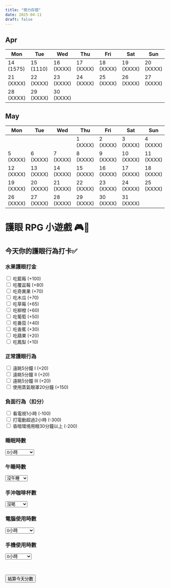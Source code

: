 ```yaml
---
title: "視力存摺"
date: 2025-04-11
draft: false
---
```


## Apr
| Mon | Tue | Wed | Thu | Fri | Sat | Sun |  
| --------- | --------- | --------- | --------- | --------- | --------- | --------- |
| 14 (1575) | 15 (1110) | 16 (XXXX) | 17 (XXXX) | 18 (XXXX) | 19 (XXXX) | 20 (XXXX) |
| 21 (XXXX) | 22 (XXXX) | 23 (XXXX) | 24 (XXXX) | 25 (XXXX) | 26 (XXXX) | 27 (XXXX) |
| 28 (XXXX) | 29 (XXXX) | 30 (XXXX) |

## May
| Mon | Tue | Wed | Thu | Fri | Sat | Sun |  
| --------- | --------- | --------- | --------- | --------- | --------- | --------- |
|           |           |           | 1 (XXXX)  | 2 (XXXX)  | 3 (XXXX)  | 4 (XXXX)  |
| 5 (XXXX)  | 6 (XXXX)  | 7 (XXXX)  | 8 (XXXX)  | 9 (XXXX)  | 10 (XXXX) | 11 (XXXX) |
| 12 (XXXX) | 13 (XXXX) | 14 (XXXX) | 15 (XXXX) | 16 (XXXX) | 17 (XXXX) | 18 (XXXX) |
| 19 (XXXX) | 20 (XXXX) | 21 (XXXX) | 22 (XXXX) | 23 (XXXX) | 24 (XXXX) | 25 (XXXX) |
| 26 (XXXX) | 27 (XXXX) | 28 (XXXX) | 29 (XXXX) | 30 (XXXX) | 31 (XXXX) |

# 護眼 RPG 小遊戲 🎮👀

## 今天你的護眼行為打卡✅

### 水果護眼打金
<input type="checkbox" id="blueberry"> 吃藍莓 (+100)<br>
<input type="checkbox" id="raspberry"> 吃覆盆莓 (+80)<br>
<input type="checkbox" id="kiwi"> 吃奇異果 (+70)<br>
<input type="checkbox" id="papaya"> 吃木瓜 (+70)<br>
<input type="checkbox" id="strawberry"> 吃草莓 (+65)<br>
<input type="checkbox" id="orange"> 吃柳橙 (+60)<br>
<input type="checkbox" id="grape"> 吃葡萄 (+50)<br>
<input type="checkbox" id="tomato"> 吃番茄 (+40)<br>
<input type="checkbox" id="banana"> 吃香蕉 (+30)<br>
<input type="checkbox" id="apple"> 吃蘋果 (+20)<br>
<input type="checkbox" id="pineapple"> 吃鳳梨 (+10)<br>

### 正常護眼行為
<input type="checkbox" id="look_far"> 遠眺5分鐘 I (+20)<br>
<input type="checkbox" id="look_farII"> 遠眺5分鐘 II (+20)<br>
<input type="checkbox" id="look_farIII"> 遠眺5分鐘 III (+20)<br>
<input type="checkbox" id="steam_eye_mask"> 使用蒸氣眼罩20分鐘 (+150)<br>

### 負面行為（扣分）
<input type="checkbox" id="watch_tv"> 看電視1小時 (-100)<br>
<input type="checkbox" id="gaming"> 打電動超過2小時 (-300)<br>
<input type="checkbox" id="dark_light"> 昏暗環境用眼30分鐘以上 (-200)<br>

### 睡眠時數
<select id="sleep_hours">
  <option value="0">0小時</option>
  <option value="1">1小時</option>
  <option value="2">2小時</option>
  <option value="3">3小時</option>
  <option value="4">4小時</option>
  <option value="5">5小時</option>
  <option value="6">6小時</option>
  <option value="7">7小時</option>
  <option value="8">8小時</option>
  <option value="9">9小時</option>
  <option value="10">10小時以上</option>
</select>

### 午睡時數
<select id="nap_minutes">
  <option value="0">沒午睡</option>
  <option value="15">15分鐘</option>
  <option value="30">30分鐘</option>
  <option value="45">45分鐘</option>
  <option value="60">60分鐘</option>
  <option value="90">90分鐘</option>
  <option value="120">120分鐘</option>
</select>

### 手沖咖啡杯數
<select id="coffee_cups">
  <option value="0">沒喝</option>
  <option value="1">1杯</option>
  <option value="2">2杯</option>
  <option value="3">3杯以上</option>
</select>

### 電腦使用時數
<select id="pc_hours">
  <option value="0">0小時</option>
  <option value="1">1小時</option>
  <option value="2">2小時</option>
  <option value="3">3小時</option>
  <option value="4">4小時</option>
  <option value="5">5小時</option>
  <option value="6">6小時</option>
  <option value="7">7小時</option>
  <option value="8">8小時</option>
  <option value="9">9小時</option>
  <option value="10">10小時以上</option>
</select>

### 手機使用時數
<select id="phone_hours">
  <option value="0">0小時</option>
  <option value="1">1小時</option>
  <option value="2">2小時</option>
  <option value="3">3小時</option>
  <option value="4">4小時</option>
  <option value="5">5小時以上</option>
</select>

<br><br>
<button onclick="calculateHP()">結算今天分數</button>

<p id="result"></p>

<script>
function calculateHP() {
  let hp = 1000;
  let fruitsEaten = 0;

  // 水果加分
  if (document.getElementById('blueberry').checked) { hp += 100; fruitsEaten++; }
  if (document.getElementById('raspberry').checked) { hp += 80; fruitsEaten++; }
  if (document.getElementById('kiwi').checked) { hp += 70; fruitsEaten++; }
  if (document.getElementById('papaya').checked) { hp += 70; fruitsEaten++; }
  if (document.getElementById('strawberry').checked) { hp += 65; fruitsEaten++; }
  if (document.getElementById('orange').checked) { hp += 60; fruitsEaten++; }
  if (document.getElementById('grape').checked) { hp += 50; fruitsEaten++; }
  if (document.getElementById('tomato').checked) { hp += 40; fruitsEaten++; }
  if (document.getElementById('banana').checked) { hp += 30; fruitsEaten++; }
  if (document.getElementById('apple').checked) { hp += 20; fruitsEaten++; }
  if (document.getElementById('pineapple').checked) { hp += 10; fruitsEaten++; }
  
  if (fruitsEaten >= 3) { hp += 50; } // 水果大餐加分

  // 護眼行為加分
  if (document.getElementById('look_far').checked) { hp += 20; }
  if (document.getElementById('look_farII').checked) { hp += 20; }
  if (document.getElementById('look_farIII').checked) { hp += 20; }
  if (document.getElementById('steam_eye_mask').checked) { hp += 150; }

  // 負面行為扣分
  if (document.getElementById('watch_tv').checked) { hp -= 100; }
  if (document.getElementById('gaming').checked) { hp -= 300; }
  if (document.getElementById('dark_light').checked) { hp -= 200; }

  // 睡眠時數
  let sleep = parseInt(document.getElementById('sleep_hours').value);
  if (sleep <= 4) { hp -= 300; }
  else if (sleep == 5) { hp -= 150; }
  else if (sleep == 6) { hp -= 50; }
  else if (sleep == 7 || sleep == 8) { hp += 100; }
  else if (sleep == 9) { hp += 30; }
  else if (sleep >= 10) { hp -= 30; }

  // 午睡
  let nap = parseInt(document.getElementById('nap_minutes').value);
  if (nap > 0 && nap <= 30) { hp += 30; }
  else if (nap > 60) { hp -= 50; }

  // 咖啡
  let coffee = parseInt(document.getElementById('coffee_cups').value);
  if (coffee == 1) { hp += 10; }
  else if (coffee >= 3) { hp -= 50; }

  // 電腦/手機使用
  let pc = parseInt(document.getElementById('pc_hours').value);
  let phone = parseInt(document.getElementById('phone_hours').value);
  let totalScreenTime = pc + phone;

  if (totalScreenTime <= 4) { hp += 50; }
  else if (totalScreenTime <= 6) { hp += 20; }
  else if (totalScreenTime <= 8) { hp -= 50; }
  else { hp -= 100; }

  // 決定護眼等級
  let level = "";
  if (hp >= 1200) {
    level = "護眼聖騎士（S+）";
  }
  else if (hp >= 1100) {
    level = "護眼勇者（A）";
  }
  else if (hp >= 1000) {
    level = "普通防衛者（B）";
  }
  else if (hp >= 900) {
    level = "受損旅人（C）";
  }
  else if (hp >= 800) {
    level = "重傷流浪者（D）";
  }
  else {
    level = "眼睛崩壞王（F）";
  }

  document.getElementById('result').innerHTML = 
    "今日視力貨幣：" + hp + " Gold<br>" + 
    "頭銜：" + level;
}
</script>